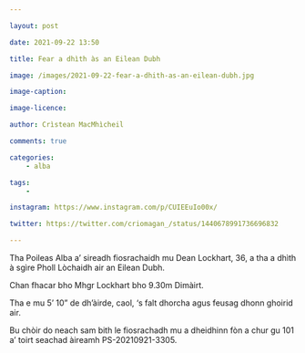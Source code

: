 ```yaml
---

layout: post

date: 2021-09-22 13:50

title: Fear a dhìth às an Eilean Dubh

image: /images/2021-09-22-fear-a-dhith-as-an-eilean-dubh.jpg

image-caption:

image-licence:

author: Crìstean MacMhìcheil

comments: true

categories:
    - alba

tags:
    -

instagram: https://www.instagram.com/p/CUIEEuIo00x/

twitter: https://twitter.com/criomagan_/status/1440678991736696832

---
```


Tha Poileas Alba a’ sireadh fiosrachaidh mu Dean Lockhart, 36, a tha a dhìth à sgìre Pholl Lòchaidh air an Eilean Dubh.

<!--more-->

Chan fhacar bho Mhgr Lockhart bho 9.30m Dimàirt.

Tha e mu 5’ 10” de dh’àirde, caol, ‘s falt dhorcha agus feusag dhonn ghoirid air.

Bu chòir do neach sam bith le fiosrachadh mu a dheidhinn fòn a chur gu 101 a’ toirt seachad àireamh PS-20210921-3305.
